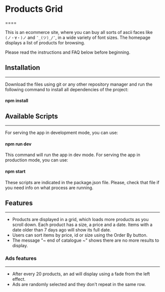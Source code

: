# Products Grid
====

This is an ecommerce site, where you can buy all sorts of ascii faces like `(ノ・∀・)ノ` and `¯_(ツ)_/¯`, in a wide variety of font sizes. The homepage displays a list of products for browsing.

Please read the instructions and FAQ below before beginning.

## Installation
----

Download the files using git or any other repository manager and run the following command to install all dependencies of the project:

#### npm install

## Available Scripts
----

For serving the app in development mode, you can use:

#### npm run dev

This command will run the app in dev mode.
For serving the app in production mode, you can use:

#### npm start

These scripts are indicated in the package.json file. 
Please, check that file if you need info on what process are running.


## Features
----

- Products are displayed in a grid, which loads more products as you scroll down. Each product has a size, a price and a date. Items with a date older than 7 days ago will show its full date.
- Users can sort items by price, id or size using the Order By button.
- The message "~ end of catalogue ~" shows there are no more results to display.

### Ads features
----

- After every 20 products, an ad will display using a fade from the left effect.
- Ads are randomly selected and they don't repeat in the same row.